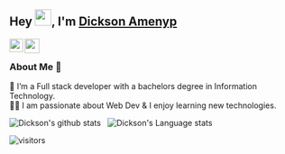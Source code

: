## Hey <img src="https://github.com/TheDudeThatCode/TheDudeThatCode/blob/master/Assets/Hi.gif" width="29px">, I'm [Dickson Amenyp](https://www.linkedin.com/in/dickson-amenyo-692807196/) 
<!--
**isupersky/isupersky** is a ✨ _special_ ✨ repository because its `README.md` (this file) appears on your GitHub profile.

Here are some ideas to get you started:

- 🔭 I’m currently working on ...
- 🌱 I’m currently learning ...
- 👯 I’m looking to collaborate on ...
- 🤔 I’m looking for help with ...
- 💬 Ask me about ...
- 📫 How to reach me: ...
- 😄 Pronouns: ...
- ⚡ Fun fact: ...
-->


<a href="https://www.linkedin.com/in/dickson-amenyo-692807196/">
  <img align="left" width="24px" src="https://cdn.jsdelivr.net/npm/simple-icons@v3/icons/linkedin.svg"  />
</a>
<a href="mailto:mailtodkerobean@gmail.com">
  <img align="left" width="26px" src="https://cdn.jsdelivr.net/npm/simple-icons@v3/icons/gmail.svg" />
</a>

<br />

### About Me 🚀
🌱 I’m a Full stack developer with a bachelors degree in Information Technology. </br>
👨‍💻  I am passionate about Web Dev & I enjoy learning new technologies. </br>

![Dickson's github stats](https://github-readme-stats.vercel.app/api?username=dkerobean&show_icons=true&hide_border=true)&nbsp;&nbsp;
![Dickson's Language stats](https://github-readme-stats-eight-theta.vercel.app/api/top-langs/?username=dkerobean&layout=compact&langs_count=8&hide_border=true)
<br />


![visitors](https://visitor-badge.laobi.icu/badge?page_id=dkerobean.dkerobean)
